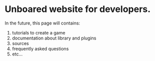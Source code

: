 # Unboared website for developers. 

In the future, this page will contains: 
1. tutorials to create a game
2. documentation about library and plugins
3. sources 
4. frequently asked questions
5. etc...